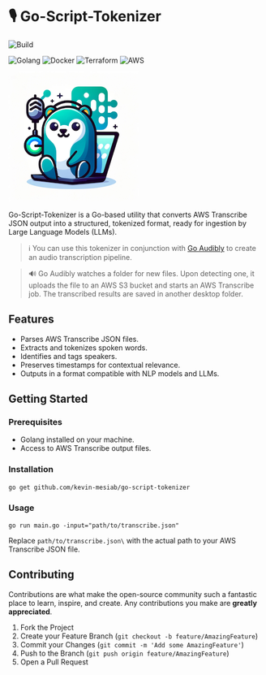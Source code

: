 # 🎙️ Go-Script-Tokenizer

![Build](https://github.com/kmesiab/go-script-tokenizer/actions/workflows/go.yml/badge.svg)

![Golang](https://img.shields.io/badge/Go-00add8.svg?labelColor=171e21&style=for-the-badge&logo=go)
![Docker](https://img.shields.io/badge/docker-%230db7ed.svg?style=for-the-badge&logo=docker&logoColor=white)
![Terraform](https://img.shields.io/badge/terraform-%235835CC.svg?style=for-the-badge&logo=terraform&logoColor=white)
![AWS](https://img.shields.io/badge/AWS-%23FF9900.svg?style=for-the-badge&logo=amazon-aws&logoColor=white)

![Go-Script-Tokenizer Mascot](https://github.com/kmesiab/go-script-tokenizer/blob/main/assets/go-script-tokenizer-mascot-png.png)

Go-Script-Tokenizer is a Go-based utility that converts AWS Transcribe
JSON output into a structured, tokenized format, ready for ingestion
by Large Language Models (LLMs).

> ℹ️ You can use this tokenizer in conjunction with
[Go Audibly](https://github.com/kmesiab/go-audibly)
to create an audio transcription pipeline.

>🔊 Go Audibly watches a folder for new files. Upon detecting one, it uploads 
the file to an AWS S3 bucket and starts an AWS Transcribe job. The transcribed 
results are saved in another desktop folder.

## Features

- Parses AWS Transcribe JSON files.
- Extracts and tokenizes spoken words.
- Identifies and tags speakers.
- Preserves timestamps for contextual relevance.
- Outputs in a format compatible with NLP models and LLMs.

## Getting Started

### Prerequisites

- Golang installed on your machine.
- Access to AWS Transcribe output files.

### Installation

```shell
go get github.com/kevin-mesiab/go-script-tokenizer
```

### Usage

```shell
go run main.go -input="path/to/transcribe.json"
```

Replace `path/to/transcribe.json\` with the actual path to your
AWS Transcribe JSON file.

## Contributing

Contributions are what make the open-source community such a fantastic
place to learn, inspire, and create. Any contributions you make are
**greatly appreciated**.

1. Fork the Project
2. Create your Feature Branch (`git checkout -b feature/AmazingFeature`)
3. Commit your Changes (`git commit -m 'Add some AmazingFeature'`)
4. Push to the Branch (`git push origin feature/AmazingFeature`)
5. Open a Pull Request
